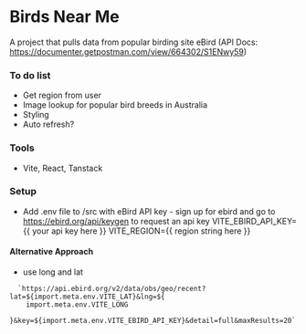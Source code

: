 # Birds Near Me

A project that pulls data from popular birding site eBird (API Docs: https://documenter.getpostman.com/view/664302/S1ENwy59)

### To do list

- Get region from user
- Image lookup for popular bird breeds in Australia
- Styling
- Auto refresh?

### Tools

- Vite, React, Tanstack

### Setup

- Add .env file to /src with eBird API key - sign up for ebird and go to https://ebird.org/api/keygen to request an api key
VITE_EBIRD_API_KEY={{ your api key here }}
VITE_REGION={{ region string here }}


#### Alternative Approach
- use long and lat
```
  `https://api.ebird.org/v2/data/obs/geo/recent?lat=${import.meta.env.VITE_LAT}&lng=${
    import.meta.env.VITE_LONG
  }&key=${import.meta.env.VITE_EBIRD_API_KEY}&detail=full&maxResults=20`
  ```